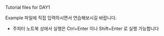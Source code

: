 Tutorial files for DAY1

Example 파일에 직접 입력하시면서 연습해보시길 바랍니다.
- 주피터 노트북 상에서 실행은 Ctrl+Enter 이나 Shift+Enter 로 실행 가능합니다

